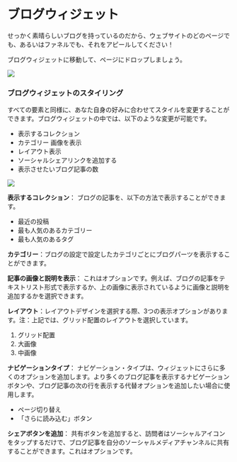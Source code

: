 # ブログウィジェット

せっかく素晴らしいブログを持っているのだから、ウェブサイトのどのページでも、あるいはファネルでも、それをアピールしてください！

ブログウィジェットに移動して、ページにドロップしましょう。

![](https://1369750374-files.gitbook.io/~/files/v0/b/gitbook-x-prod.appspot.com/o/spaces%2FWQDl1MvGQxbiNyVOzW8v%2Fuploads%2FZ3hZN2QZO53FoE6y412W%2Fblog%20widget.PNG?alt=media\&token=2464cd9a-c870-4c47-aa8b-449d668da977)

### ブログウィジェットのスタイリング

すべての要素と同様に、あなた自身の好みに合わせてスタイルを変更することができます。ブログウィジェットの中では、以下のような変更が可能です。

* 表示するコレクション
* カテゴリー 画像を表示
* レイアウト表示
* ソーシャルシェアリンクを追加する
* 表示させたいブログ記事の数

![](https://1369750374-files.gitbook.io/~/files/v0/b/gitbook-x-prod.appspot.com/o/spaces%2FWQDl1MvGQxbiNyVOzW8v%2Fuploads%2Fb1DP1R52PKax4KMNK0wK%2Fblog%20styling%20widget.PNG?alt=media\&token=9dc7fd4d-43e8-4e45-9f41-aff72a0d50c5)

**表示するコレクション**： ブログの記事を、以下の方法で表示することができます。

* 最近の投稿
* 最も人気のあるカテゴリー
* 最も人気のあるタグ

**カテゴリー**：ブログの設定で設定したカテゴリごとにブログパーツを表示することができます。

**記事の画像と説明を表示**： これはオプションです。例えば、ブログの記事をテキストリスト形式で表示するか、上の画像に表示されているように画像と説明を追加するかを選択できます。

**レイアウト**：レイアウトデザインを選択する際、3つの表示オプションがあります。注：上記では、グリッド配置のレイアウトを選択しています。

1. グリッド配置
2. 大画像
3. 中画像

**ナビゲーションタイプ**： ナビゲーション・タイプは、ウィジェットにさらに多くのオプションを追加します。より多くのブログ記事を表示するナビゲーションボタンや、ブログ記事の次の行を表示する代替オプションを追加したい場合に使用します。

* ページ切り替え
* 「さらに読み込む」ボタン

**シェアボタンを追加**： 共有ボタンを追加すると、訪問者はソーシャルアイコンをタップするだけで、ブログ記事を自分のソーシャルメディアチャンネルに共有することができます。これはオプションです。
